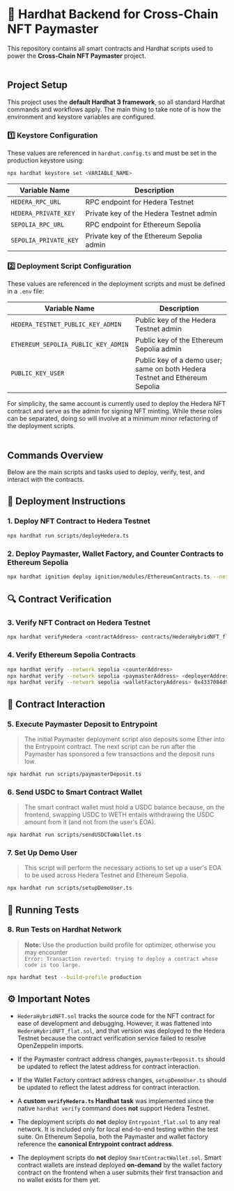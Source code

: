 # 👷 Hardhat Backend for Cross-Chain NFT Paymaster

This repository contains all smart contracts and Hardhat scripts used to power the **Cross-Chain NFT Paymaster** project.
<br><br>

## Project Setup

This project uses the **default Hardhat 3 framework**, so all standard Hardhat commands and workflows apply. The main thing to take note of is how the environment and keystore variables are configured.

### 1️⃣ Keystore Configuration

These values are referenced in `hardhat.config.ts` and must be set in the production keystore using:

```bash
npx hardhat keystore set <VARIABLE_NAME>
```

| Variable Name | Description |
|-------------------------------------|-----------------------------------------|
| `HEDERA_RPC_URL` | RPC endpoint for Hedera Testnet |
| `HEDERA_PRIVATE_KEY` | Private key of the Hedera Testnet admin |
| `SEPOLIA_RPC_URL` | RPC endpoint for Ethereum Sepolia |
| `SEPOLIA_PRIVATE_KEY` | Private key of the Ethereum Sepolia admin |

### 2️⃣ Deployment Script Configuration

These values are referenced in the deployment scripts and must be defined in a `.env` file:

| Variable Name | Description |
|-------------------------------------|-----------------------------------------|
| `HEDERA_TESTNET_PUBLIC_KEY_ADMIN` | Public key of the Hedera Testnet admin |
| `ETHEREUM_SEPOLIA_PUBLIC_KEY_ADMIN` | Public key of the Ethereum Sepolia admin |
| `PUBLIC_KEY_USER` | Public key of a demo user; same on both Hedera Testnet and Ethereum Sepolia |

For simplicity, the same account is currently used to deploy the Hedera NFT contract and serve as the admin for signing NFT minting. While these roles can be separated, doing so will involve at a minimum minor refactoring of the deployment scripts.
<br><br>

## Commands Overview

Below are the main scripts and tasks used to deploy, verify, test, and interact with the contracts.

## 🚀 Deployment Instructions

### 1. Deploy NFT Contract to Hedera Testnet

```bash
npx hardhat run scripts/deployHedera.ts
```

### 2. Deploy Paymaster, Wallet Factory, and Counter Contracts to Ethereum Sepolia

```bash
npx hardhat ignition deploy ignition/modules/EthereumContracts.ts --network sepolia
```

## 🔍 Contract Verification

### 3. Verify NFT Contract on Hedera Testnet

```bash
npx hardhat verifyHedera <contractAddress> contracts/HederaHybridNFT_flat.sol HederaHybridNFT_flat.json
```

### 4. Verify Ethereum Sepolia Contracts

```bash
npx hardhat verify --network sepolia <counterAddress>
npx hardhat verify --network sepolia <paymasterAddress> <deployerAddress> <hederaAdminAddress> 0x0000000000000000000000000000000000000000
npx hardhat verify --network sepolia <walletFactoryAddress> 0x4337084d9e255ff0702461cf8895ce9e3b5ff108
```

## 💸 Contract Interaction

### 5. Execute Paymaster Deposit to Entrypoint

> The initial Paymaster deployment script also deposits some Ether into the Entrypoint contract. The next script can be run after the Paymaster has sponsored a few transactions and the deposit runs low.

```bash
npx hardhat run scripts/paymasterDeposit.ts
```

### 6. Send USDC to Smart Contract Wallet

> The smart contract wallet must hold a USDC balance because, on the frontend, swapping USDC to WETH entails withdrawing the USDC amount from it (and not from the user's EOA).

```bash
npx hardhat run scripts/sendUSDCToWallet.ts
```

### 7. Set Up Demo User

> This script will perform the necessary actions to set up a user's EOA to be used across Hedera Testnet and Ethereum Sepolia.

```bash
npx hardhat run scripts/setupDemoUser.ts
```

## 🧪 Running Tests

### 8. Run Tests on Hardhat Network

> **Note:** Use the production build profile for optimizer, otherwise you may encounter  
> `Error: Transaction reverted: trying to deploy a contract whose code is too large.`

```bash
npx hardhat test --build-profile production
```

## ⚙️ Important Notes

- `HederaHybridNFT.sol` tracks the source code for the NFT contract for ease of development and debugging. However, it was flattened into `HederaHybridNFT_flat.sol`, and that version was deployed to the Hedera Testnet because the contract verification service failed to resolve OpenZeppelin imports.

- If the Paymaster contract address changes, `paymasterDeposit.ts` should be updated to reflect the latest address for contract interaction.

- If the Wallet Factory contract address changes, `setupDemoUser.ts` should be updated to reflect the latest address for contract interaction.

- A **custom `verifyHedera.ts` Hardhat task** was implemented since the native `hardhat verify` command does **not** support Hedera Testnet.

- The deployment scripts do **not** deploy `Entrypoint_flat.sol` to any real network. It is included only for local end-to-end testing within the test suite. On Ethereum Sepolia, both the Paymaster and wallet factory reference the **canonical Entrypoint contract address**.

- The deployment scripts do **not** deploy `SmartContractWallet.sol`. Smart contract wallets are instead deployed **on-demand** by the wallet factory contract on the frontend when a user submits their first transaction and no wallet exists for them yet.
